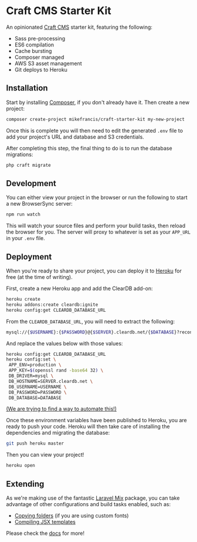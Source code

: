 # Craft CMS Starter Kit

An opinionated [Craft CMS](https://craftcms.com) starter kit, featuring the following:

* Sass pre-processing
* ES6 compilation
* Cache bursting
* Composer managed
* AWS S3 asset management
* Git deploys to Heroku

## Installation

Start by installing [Composer](https://getcomposer.org/doc/00-intro.md#installation-linux-unix-osx), if you don't 
already have it. Then create a new project:

```bash
composer create-project mikefrancis/craft-starter-kit my-new-project
```

Once this is complete you will then need to edit the generated `.env` file to add your project's URL and database and 
S3 credentials.

After completing this step, the final thing to do is to run the database migrations:

```bash
php craft migrate
```

## Development

You can either view your project in the browser or run the following to start a new BrowserSync server: 

```bash
npm run watch
```

This will watch your source files and perform your build tasks, then reload the browser for you. The server will proxy 
to whatever is set as your `APP_URL` in your `.env` file.

## Deployment

When you're ready to share your project, you can deploy it to [Heroku](https://heroku.com) for free (at the time of writing).

First, create a new Heroku app and add the ClearDB add-on:

```bash
heroku create
heroku addons:create cleardb:ignite
heroku config:get CLEARDB_DATABASE_URL
```

From the `CLEARDB_DATABASE_URL`, you will need to extract the following:

```bash
mysql://{$USERNAME}:{$PASSWORD}@{$SERVER}.cleardb.net/{$DATABASE}?reconnect=true
```

And replace the values below with those values:

```bash
heroku config:get CLEARDB_DATABASE_URL
heroku config:set \
 APP_ENV=production \
 APP_KEY=$(openssl rand -base64 32) \
 DB_DRIVER=mysql \
 DB_HOSTNAME=SERVER.cleardb.net \
 DB_USERNAME=USERNAME \
 DB_PASSWORD=PASSWORD \
 DB_DATABASE=DATABASE
```

[(We are trying to find a way to automate this!)](https://github.com/mikefrancis/craft-starter-kit/issues/2)

Once these environment variables have been published to Heroku, you are ready to push your code. Heroku will then take 
care of installing the dependencies and migrating the database:

```bash
git push heroku master
```

Then you can view your project!

```bash
heroku open
```

## Extending

As we're making use of the fantastic [Laravel Mix](https://laravel.com/docs/5.5/mix) package, you can take advantage of other configurations and build 
tasks enabled, such as:

 * [Copying folders](https://laravel.com/docs/5.5/mix#copying-files-and-directories) (if you are using custom fonts)
 * [Compiling JSX templates](https://laravel.com/docs/5.5/mix#react)

Please check the [docs](https://laravel.com/docs/5.5/mix) for more!
